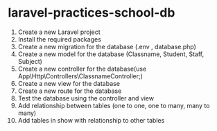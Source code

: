 # laravel-practices-school-db

1. Create a new Laravel project 
2. Install the required packages
3. Create a new migration for the database (.env , database.php)
4. Create a new model for the database (Classname, Student, Staff, Subject)
5. Create a new controller for the database(use App\Http\Controllers\ClassnameController;)
6. Create a new view for the database
7. Create a new route for the database
8. Test the database using the controller and view
9. Add relationship between tables (one to one, one to many, many to many)
10. Add tables in show with relationship to other tables
<!-- 11. Add validation for the databas
12. Add middleware for the database -->




